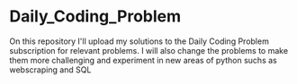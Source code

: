 # Daily_Coding_Problem
On this repository I'll upload my solutions to the Daily Coding Problem subscription for relevant problems. 
I will also change the problems to make them more challenging and experiment in new areas of python suchs as webscraping and SQL


